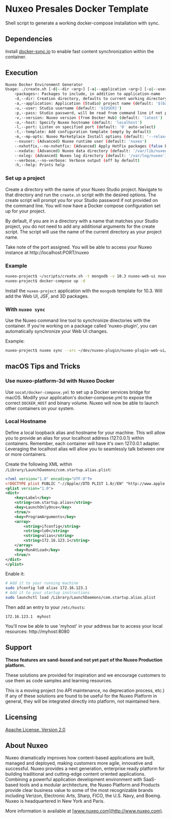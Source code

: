 # Nuxeo Presales Docker Template

Shell script to generate a working docker-compose installation with sync.

## Dependencies

Install [docker-sync.io](http://docker-sync.io/) to enable fast content synchronization within the container.

## Execution

```bash
Nuxeo Docker Environment Generator
Usage: ./create.sh [-d|--dir <arg>] [-a|--application <arg>] [-u|--user <arg>] [-p|--pass <arg>] [-v|--version <arg>] [-o|--host <arg>] [-l|--port <arg>] [-t|--template <arg>] [-m|--mp-opts <arg>] [--nxuser <arg>] [--(no-)nxhotfix] [--nxdata <arg>] [--nxlog <arg>] [--(no-)verbose] [-h|--help] [<packages-1>] ... [<packages-n>] ...
	<packages>: Packages to include, in addition to application-name
	-d,--dir: Creation directory, defaults to current working directory (default: '${PWD}')
	-a,--application: Application (Studio) project name (default: '$(basename ${PWD})')
	-u,--user: Studio username (default: '${USER}')
	-p,--pass: Studio password, will be read from command line if not provided (no default)
	-v,--version: Nuxeo version (from Docker Hub) (default: 'latest')
	-o,--host: Specify Nuxeo hostname (default: 'localhost')
	-l,--port: Listen on specified port (default: '0' auto-select)
	-t,--template: Add configuration template (empty by default)
	-m,--mp-opts: Nuxeo Marketplace Install options (default: '--relax=false')
	--nxuser: (Advanced) Nuxeo runtime user (default: 'nuxeo')
	--nxhotfix,--no-nxhotfix: (Advanced) Apply HotFix packages (false by default)
	--nxdata: (Advanced) Nuxeo data directory (default: '/var/lib/nuxeo/data')
	--nxlog: (Advanced) Nuxeo log directory (default: '/var/log/nuxeo')
	--verbose,--no-verbose: Verbose output (off by default)
	-h,--help: Prints help
```

### Set up a project

Create a directory with the name of your Nuxeo Studio project.  Navigate to that directory and run the `create.sh` script
with the desired options.  The create script will prompt you for your Studio password if not provided on the
command line.  You will now have a Docker compose configuration set up for your project.

By default, if you are in a directory with a name that matches your Studio project, you do not need to add any additional
arguments for the create script.  The script will use the name of the current directory as your project name.

Take note of the port assigned.  You will be able to access your Nuxeo instance at http://localhost:PORT/nuxeo

### Example

```bash
nuxeo-project$ ~/scripts/create.sh -t mongodb -v 10.3 nuxeo-web-ui nuxeo-jsf-ui nuxeo-platform-3d
nuxeo-project$ docker-compose up -d
```

Install the `nuxeo-project` application with the `mongodb` template for 10.3.  Will add the Web UI, JSF, and 3D packages.

### With `nuxeo sync`

Use the Nuxeo command line tool to synchronize directories with the container.  If you're working on a package called 'nuxeo-plugin', you can automatically synchronize your Web UI changes.

Example:

```bash
nuxeo-project$ nuxeo sync --src ~/dev/nuxeo-plugin/nuxeo-plugin-web-ui/src/main/resources/web/nuxeo.war/ui --dest $PWD/nuxeo.war/
```

## macOS Tips and Tricks

### Use nuxeo-platform-3d with Nuxeo Docker

Use `socat/docker-compose.yml` to set up a Docker services bridge for macOS.  Modify your application's docker-compose.yml to expose the correct `DOCKER_HOST` and binary volume.  Nuxeo will now be able to launch other containers on your system.

### Local Hostname

Define a local loopback alias and hostname for your machine.  This will allow you to provide an alias for your localhost address (127.0.0.1) within containers.  Remember, each container will have it's own 127.0.0.1 adapter.  Leveraging the localhost alias will allow you to seamlessly talk between one or more containers.

Create the following XML within `/Library/LaunchDaemons/com.startup.alias.plist`:

```xml
<?xml version="1.0" encoding="UTF-8"?>
<!DOCTYPE plist PUBLIC "-//Apple//DTD PLIST 1.0//EN" "http://www.apple.com/DTDs/PropertyList-1.0.dtd">
<plist version="1.0">
<dict>
    <key>Label</key>
    <string>com.startup.alias</string>
    <key>LaunchOnlyOnce</key>
    <true/>
    <key>ProgramArguments</key>
    <array>
        <string>ifconfig</string>
        <string>lo0</string>
        <string>alias</string>
        <string>172.16.123.1</string>
    </array>
    <key>RunAtLoad</key>
    <true/>
</dict>
</plist>
```

Enable it:

```bash
# Add it to your running machine
sudo ifconfig lo0 alias 172.16.123.1
# Add it to your startup instructions
sudo launchctl load /Library/LaunchDaemons/com.startup.alias.plist
```

Then add an entry to your `/etc/hosts`:

`172.16.123.1  myhost`

You'll now be able to use 'myhost' in your address bar to access your local resources: http://myhost:8080

## Support

**These features are sand-boxed and not yet part of the Nuxeo Production platform.**

These solutions are provided for inspiration and we encourage customers to use them as code samples and learning resources.

This is a moving project (no API maintenance, no deprecation process, etc.) If any of these solutions are found to be useful for the Nuxeo Platform in general, they will be integrated directly into platform, not maintained here.

## Licensing

[Apache License, Version 2.0](http://www.apache.org/licenses/LICENSE-2.0)

## About Nuxeo

Nuxeo dramatically improves how content-based applications are built, managed and deployed, making customers more agile, innovative and successful. Nuxeo provides a next generation, enterprise ready platform for building traditional and cutting-edge content oriented applications. Combining a powerful application development environment with SaaS-based tools and a modular architecture, the Nuxeo Platform and Products provide clear business value to some of the most recognizable brands including Verizon, Electronic Arts, Sharp, FICO, the U.S. Navy, and Boeing. Nuxeo is headquartered in New York and Paris.

More information is available at [www.nuxeo.com](http://www.nuxeo.com).

